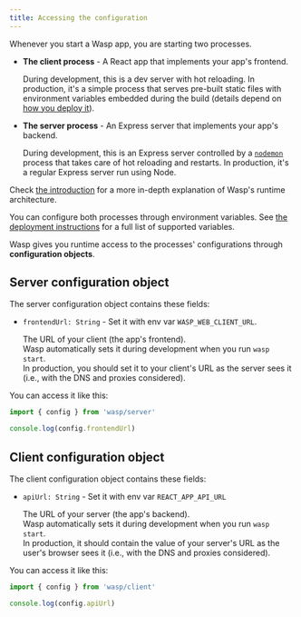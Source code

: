 ```yaml
---
title: Accessing the configuration 
---
```


Whenever you start a Wasp app, you are starting two processes.
 - **The client process** - A React app that implements your app's frontend.

    During development, this is a dev server with hot reloading. In production,
    it's a simple process that serves pre-built static files with environment variables
    embedded during the build (details depend on [how you deploy
    it](/docs/advanced/deployment/overview)).

 - **The server process** - An Express server that implements your app's backend.
 
    During development, this is an Express server controlled by a
    [`nodemon`](https://www.npmjs.com/package/nodemon) process that takes care of
    hot reloading and restarts. In production, it's a regular Express server run
    using Node.

Check [the introduction](/docs) for a more in-depth explanation of Wasp's runtime architecture.

You can configure both processes through environment variables. See [the
deployment instructions](/docs/advanced/deployment/manually#environment-variables) for a full list
of supported variables.

Wasp gives you runtime access to the processes' configurations through **configuration objects**.

## Server configuration object

The server configuration object contains these fields:

- `frontendUrl: String` - Set it with env var `WASP_WEB_CLIENT_URL`.

  The URL of your client (the app's frontend).<br/>
  Wasp automatically sets it during development when you run `wasp start`.<br/>
  In production, you should set it to your client's URL as the server sees it
  (i.e., with the DNS and proxies considered).

You can access it like this:
```js
import { config } from 'wasp/server'

console.log(config.frontendUrl)
```

## Client configuration object
The client configuration object contains these fields:
- `apiUrl: String` - Set it with env var `REACT_APP_API_URL`

  The URL of your server (the app's backend).<br/>
  Wasp automatically sets it during development when you run `wasp start`.<br/>
  In production, it should contain the value of your server's URL as the user's browser
  sees it (i.e., with the DNS and proxies considered).

You can access it like this:
```js
import { config } from 'wasp/client'

console.log(config.apiUrl)
```

